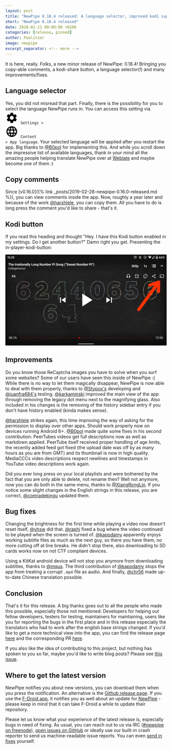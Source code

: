 ```yaml
---
layout: post
title: "NewPipe 0.18.4 released: A language selector, improved kodi support and more"
short: "NewPipe 0.18.4 released"
date: 2020-02-21 00:00:00 +0100
categories: [release, pinned]
author: Poolitzer
image: newpipe
excerpt_separator: <!-- more -->
---
```


It is here, really. Folks, a new minor release of NewPipe: 0.18.4! Bringing you copy-able comments, a kodi-share button, a language selector(!) and many improvements/fixes.
<!-- more -->

## Language selector

Yes, you did not misread that part. Finally, there is the possibility for you to select the language NewPipe runs in. You can access this setting via <code><nobr><img src="/img/icons/baseline-settings-20px.svg" /> Settings</nobr> > <nobr><img src="/img/icons/baseline-language-20px.svg" /> Content</nobr> > <nobr>App language</nobr></code>. Your selected language will be applied after you restart the app. Big thanks to [@B0pol](https://github.com/B0pol) for implementing this. And while you scroll down the impressive list of available languages, thank in your mind all the amazing people helping translate NewPipe over at [Weblate](https://hosted.weblate.org/projects/newpipe/) and maybe become one of them :)

## Copy comments

Since [v0.16.0]({% link _posts/2019-02-28-newpipe-0.16.0-released.md %}), you can view comments inside the app. Now, roughly a year later and because of the work [@harshlele](https://github.com/harshlele), you can copy them. All you have to do is long press the comment you'd like to share - that's it.

## Kodi button

If you read this heading and thought "Hey. I have this Kodi button enabled in my settings. Do I get another button?" Damn right you get. Presenting the in-player-kodi-button:

<img class="no-flow vertical" src="/img/screenshots/kodi_player_button.jpg"/>


## Improvements

Do you know those ReCaptcha images you have to solve when you surf some websites? Some of our users have seen this inside of NewPipe :( While there is no way to let them magically disappear, NewPipe is now able to deal with them properly, thanks to [@Stypox's](https://github.com/Stypox) developing and [@juanfra684's](https://github.com/juanfra684) testing. [@karkaminski](https://github.com/karkaminski) improved the main view of the app through removing the legacy dot menu next to the magnifying glass. Also included in his changes is the removing of the history sidebar entry if you don't have history enabled (kinda makes sense). 

[@harshlele](https://github.com/harshlele) strikes again, this time improving the way of asking for the permission to display over other apps. Should work properly now on devices running Android 6+. [@B0pol](https://github.com/B0pol) made quite some fixes in his second contribution: PeerTubes videos get full descriptions now as well as markdown applied. PeerTube itself received proper handling of age limits, the recently added feed got fixed (the upload date was off by as many hours as you are from GMT) and its thumbnail is now in high quality. MediaCCCs video descriptions respect newlines and timestamps in YouTube video descriptions work again.

Did you ever long press on your local playlists and were bothered by the fact that you are only able to delete, not rename then? Well not anymore, now you can do both in the same menu, thanks to [@XiangRongLin](https://github.com/XiangRongLin). If you notice some slight changes in the English strings in this release, you are correct, [@comradekingu](https://github.com/comradekingu) updated them.



## Bug fixes

Changing the brightness for the first time while playing a video now doesn't reset itself, [@vhsw](https://github.com/vhsw) did that. [@raphj](https://github.com/raphj) fixed a bug where the video continued to be played when the screen is turned of. [@kapodamy](https://github.com/kapodamy) apparently enjoys working subtitle files as much as the next guy, so there you have them, no more cutting off at line breaks. He didn't stop there, also downloading to SD cards works now on not CTF compliant devices.

Using a KitKat android device will not stop you anymore from downloading subtitles, thanks to [@mqus](https://github.com/mqus).  The third contribution of [@kapodamy](https://github.com/kapodamy) stops the app from treating a corrupt <code>.mp4</code> file as audio. And finally, [@chr56](https://github.com/chr56) made up-to-date Chinese translation possible.


## Conclusion

That's it for this release. A big thanks goes out to all the people who made this possible, especially those not mentioned: Developers for helping out fellow developers, testers for testing, maintainers for maintaining, users like you for reporting the bugs in the first place and in this release especially the translators who had to work after the english base strings changed. If you'd like to get a more technical view into the app, you can find the release page [here](https://github.com/TeamNewPipe/NewPipe/releases/tag/v0.18.4) and the corresponding PR [here](https://github.com/TeamNewPipe/NewPipe/pull/3113).

If you also like the idea of contributing to this project, but nothing has spoken to you so far, maybe you'd like to write blog posts? Please see [this issue](https://github.com/TeamNewPipe/website/issues/125).


## Where to get the latest version

NewPipe notifies you about new versions, you can download them when you press the notification. An alternative is the [Github release page](https://github.com/TeamNewPipe/NewPipe/releases). If you use the [F-Droid app](https://f-droid.org/), it notifies you as well about an update for [NewPipe](https://f-droid.org/packages/org.schabi.newpipe/) - please keep in mind that it can take F-Droid a while to update their repository.

Please let us know what your experience of the latest release is, especially bugs in need of fixing. As usual, you can reach out to us via IRC ([#newpipe on freenode](https://webchat.freenode.net/?channels=newpipe)), [open issues on GitHub](https://github.com/TeamNewPipe/NewPipe/issues/new) or ideally use our built-in crash reporter to send us machine-readable issue reports. You can even [send in fixes](https://github.com/TeamNewPipe/NewPipe/blob/dev/.github/CONTRIBUTING.md#bug-fixing) yourself.
